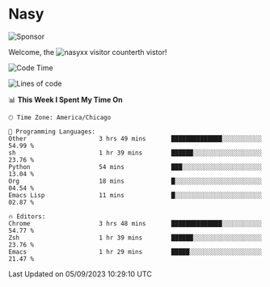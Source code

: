 # Nasy

<!--
<p align="center">
<img height="200" src="https://github-readme-stats.vercel.app/api?username=nasyxx&count_private=true&show_icons=true&theme=dracula&include_all_commits=true"/>
<img height="200" src="https://github-readme-stats.vercel.app/api/top-langs/?username=nasyxx&theme=dracula&hide=html,jupyter+notebook&count_private=true&show_icons=true"/>
</p>

  
----------------
-->

![Sponsor](https://img.shields.io/static/v1.svg?label=Sponsor&message=%E2%9D%A4&logo=GitHub&style=flat&color=pink)
 
Welcome, the ![nasyxx visitor counter](https://count.getloli.com/get/@nasyxx?theme=rule34)th vistor!
 
<!--START_SECTION:waka-->
![Code Time](http://img.shields.io/badge/Code%20Time-3%2C673%20hrs%2016%20mins-blue)

![Lines of code](https://img.shields.io/badge/From%20Hello%20World%20I%27ve%20Written-6.3%20million%20lines%20of%20code-blue)

📊 **This Week I Spent My Time On** 

```text
🕑︎ Time Zone: America/Chicago

💬 Programming Languages: 
Other                    3 hrs 49 mins       ██████████████░░░░░░░░░░░   54.99 % 
sh                       1 hr 39 mins        ██████░░░░░░░░░░░░░░░░░░░   23.76 % 
Python                   54 mins             ███░░░░░░░░░░░░░░░░░░░░░░   13.04 % 
Org                      18 mins             █░░░░░░░░░░░░░░░░░░░░░░░░   04.54 % 
Emacs Lisp               11 mins             █░░░░░░░░░░░░░░░░░░░░░░░░   02.87 % 

🔥 Editors: 
Chrome                   3 hrs 48 mins       ██████████████░░░░░░░░░░░   54.77 % 
Zsh                      1 hr 39 mins        ██████░░░░░░░░░░░░░░░░░░░   23.76 % 
Emacs                    1 hr 29 mins        █████░░░░░░░░░░░░░░░░░░░░   21.47 % 
```


 Last Updated on 05/09/2023 10:29:10 UTC
<!--END_SECTION:waka-->

<!-- ![visitors](https://visitor-badge.laobi.icu/badge?page_id=nasyxx.nasyxx) -->
